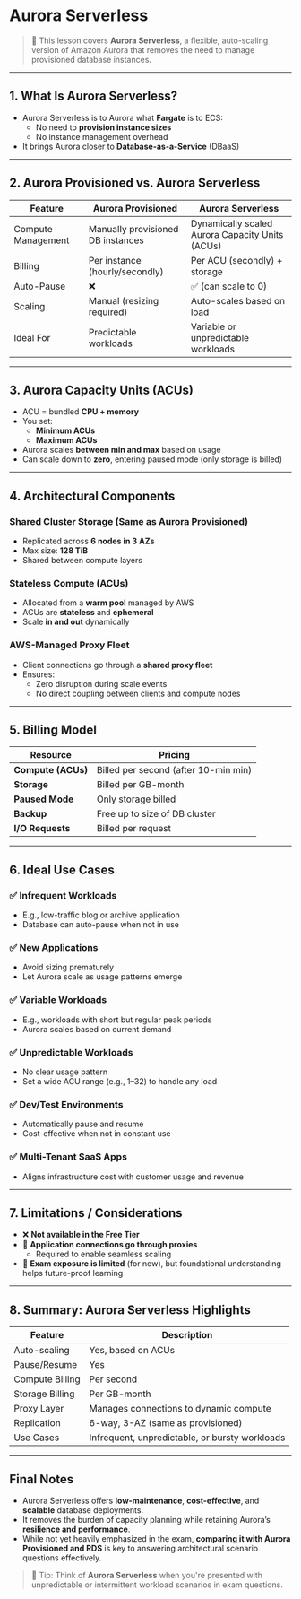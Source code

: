# Aurora Serverless

> 🎥 This lesson covers **Aurora Serverless**, a flexible, auto-scaling version of Amazon Aurora that removes the need to manage provisioned database instances.

---

## 1. What Is Aurora Serverless?

- Aurora Serverless is to Aurora what **Fargate** is to ECS:
  - No need to **provision instance sizes**
  - No instance management overhead
- It brings Aurora closer to **Database-as-a-Service** (DBaaS)

---

## 2. Aurora Provisioned vs. Aurora Serverless

| Feature | Aurora Provisioned | Aurora Serverless |
|--------|---------------------|-------------------|
| Compute Management | Manually provisioned DB instances | Dynamically scaled Aurora Capacity Units (ACUs) |
| Billing | Per instance (hourly/secondly) | Per ACU (secondly) + storage |
| Auto-Pause | ❌ | ✅ (can scale to 0) |
| Scaling | Manual (resizing required) | Auto-scales based on load |
| Ideal For | Predictable workloads | Variable or unpredictable workloads |

---

## 3. Aurora Capacity Units (ACUs)

- ACU = bundled **CPU + memory**
- You set:
  - **Minimum ACUs**
  - **Maximum ACUs**
- Aurora scales **between min and max** based on usage
- Can scale down to **zero**, entering paused mode (only storage is billed)

---

## 4. Architectural Components

### Shared Cluster Storage (Same as Aurora Provisioned)

- Replicated across **6 nodes in 3 AZs**
- Max size: **128 TiB**
- Shared between compute layers

### Stateless Compute (ACUs)

- Allocated from a **warm pool** managed by AWS
- ACUs are **stateless** and **ephemeral**
- Scale **in and out** dynamically

### AWS-Managed Proxy Fleet

- Client connections go through a **shared proxy fleet**
- Ensures:
  - Zero disruption during scale events
  - No direct coupling between clients and compute nodes

---

## 5. Billing Model

| Resource | Pricing |
|----------|---------|
| **Compute (ACUs)** | Billed per second (after 10-min min) |
| **Storage** | Billed per GB-month |
| **Paused Mode** | Only storage billed |
| **Backup** | Free up to size of DB cluster |
| **I/O Requests** | Billed per request |

---

## 6. Ideal Use Cases

### ✅ Infrequent Workloads
- E.g., low-traffic blog or archive application
- Database can auto-pause when not in use

### ✅ New Applications
- Avoid sizing prematurely
- Let Aurora scale as usage patterns emerge

### ✅ Variable Workloads
- E.g., workloads with short but regular peak periods
- Aurora scales based on current demand

### ✅ Unpredictable Workloads
- No clear usage pattern
- Set a wide ACU range (e.g., 1–32) to handle any load

### ✅ Dev/Test Environments
- Automatically pause and resume
- Cost-effective when not in constant use

### ✅ Multi-Tenant SaaS Apps
- Aligns infrastructure cost with customer usage and revenue

---

## 7. Limitations / Considerations

- ❌ **Not available in the Free Tier**
- 🔄 **Application connections go through proxies**
  - Required to enable seamless scaling
- 🧠 **Exam exposure is limited** (for now), but foundational understanding helps future-proof learning

---

## 8. Summary: Aurora Serverless Highlights

| Feature | Description |
|--------|-------------|
| Auto-scaling | Yes, based on ACUs |
| Pause/Resume | Yes |
| Compute Billing | Per second |
| Storage Billing | Per GB-month |
| Proxy Layer | Manages connections to dynamic compute |
| Replication | 6-way, 3-AZ (same as provisioned) |
| Use Cases | Infrequent, unpredictable, or bursty workloads |

---

## Final Notes

- Aurora Serverless offers **low-maintenance**, **cost-effective**, and **scalable** database deployments.
- It removes the burden of capacity planning while retaining Aurora’s **resilience and performance**.
- While not yet heavily emphasized in the exam, **comparing it with Aurora Provisioned and RDS** is key to answering architectural scenario questions effectively.

> 🧠 Tip: Think of **Aurora Serverless** when you're presented with unpredictable or intermittent workload scenarios in exam questions.
